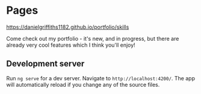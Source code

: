 # Pages

https://danielgriffiths1182.github.io/portfolio/skills

Come check out my portfolio - it's new, and in progress, but there are already very cool features which I think you'll enjoy!

## Development server

Run `ng serve` for a dev server. Navigate to `http://localhost:4200/`. The app will automatically reload if you change any of the source files.
